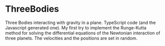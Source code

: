# ThreeBodies
Three Bodies interacting with gravity in a plane. TypeScript code (and the Javascript generated one).
My first try to implement the Runge-Kutta method for solving the differential equations of the Newtonian interaction of three planets. The velocities and the positions are set in random.
